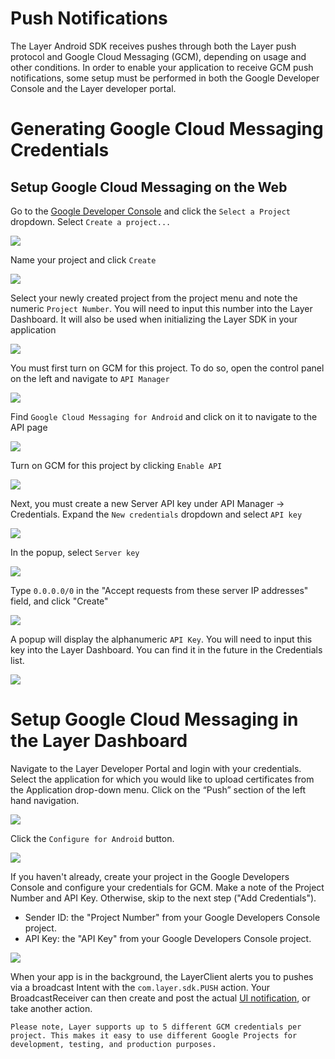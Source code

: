 # Push Notifications
The Layer Android SDK receives pushes through both the Layer push protocol and Google Cloud Messaging (GCM), depending on usage and other conditions. In order to enable your application to receive GCM push notifications, some setup must be performed in both the Google Developer Console and the Layer developer portal.

# Generating Google Cloud Messaging Credentials
## Setup Google Cloud Messaging on the Web
Go to the [Google Developer Console](https://console.developers.google.com) and click the `Select a Project` dropdown. Select `Create a project...`

![](GoogleDevCon1.jpg)

Name your project and click `Create`

![](GoogleDevCon2.jpg)

Select your newly created project from the project menu and note the numeric `Project Number`. You will need to input this number into the Layer Dashboard. It will also be used when initializing the Layer SDK in your application

![](GoogleDevCon3.jpg)

You must first turn on GCM for this project. To do so, open the control panel on the left and navigate to `API Manager`

![](GoogleDevCon4.jpg)

Find `Google Cloud Messaging for Android` and click on it to navigate to the API page

![](GoogleDevCon5.jpg)

Turn on GCM for this project by clicking `Enable API`

![](GoogleDevCon6.jpg)

Next, you must create a new Server API key under API Manager -> Credentials. Expand the `New credentials` dropdown and select `API key`

![](GoogleDevCon7.jpg)

In the popup, select `Server key`

![](GoogleDevCon8.jpg)

Type `0.0.0.0/0` in the "Accept requests from these server IP addresses" field, and click "Create"

![](GoogleDevCon9.jpg)


A popup will display the alphanumeric `API Key`. You will need to input this key into the Layer Dashboard. You can find it in the future in the Credentials list.

![](GoogleDevCon10.jpg)

# Setup Google Cloud Messaging in the Layer Dashboard

Navigate to the Layer Developer Portal and login with your credentials. Select the application for which you would like to upload certificates from the Application drop-down menu. Click on the “Push” section of the left hand navigation.

![](android-push-8.jpg)

Click the `Configure for Android` button.

![](android-push-9.jpg)

If you haven't already, create your project in the Google Developers Console and configure your credentials for GCM. Make a note of the Project Number and API Key. Otherwise, skip to the next step ("Add Credentials").

* Sender ID: the "Project Number" from your Google Developers Console project.
* API Key: the "API Key" from your Google Developers Console project.

![](android-push-10.jpg)

When your app is in the background, the LayerClient alerts you to pushes via a broadcast Intent with the `com.layer.sdk.PUSH` action.  Your BroadcastReceiver can then create and post the actual [UI notification](http://developer.android.com/guide/topics/ui/notifiers/notifications.html), or take another action.

```emphasis
Please note, Layer supports up to 5 different GCM credentials per project. This makes it easy to use different Google Projects for development, testing, and production purposes.
```
